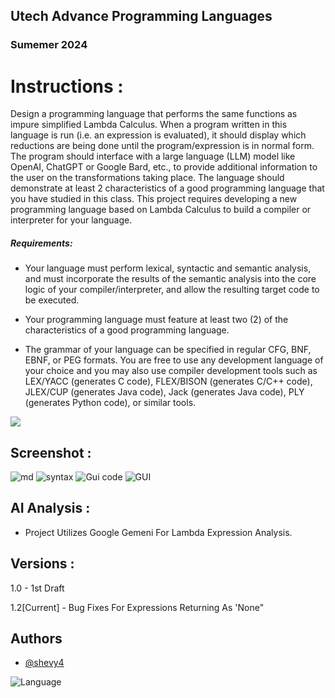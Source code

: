 ## Utech Advance Programming Languages
### Sumemer 2024

# Instructions :

Design a programming language that performs the same functions as impure simplified Lambda Calculus. When a program written in this language is run (i.e. an expression is evaluated), it should display which reductions are being done until the program/expression is in normal form. The program should interface with a large language (LLM) model like OpenAI, ChatGPT or Google Bard, etc., to provide additional information to the user on the transformations taking place. The language should demonstrate at least 2 characteristics of a good programming language that you have studied in this class. This project requires developing a new programming language based on Lambda Calculus to build a compiler or interpreter for your language.

##### Requirements:
- Your language must perform lexical, syntactic and semantic analysis, and must incorporate the results of the semantic analysis into the core logic of your compiler/interpreter, and allow the resulting target code to be executed.

- Your programming language must feature at least two (2) of the characteristics of a
good programming language. 

- The grammar of your language can be specified in regular CFG, BNF, EBNF, or PEG formats. You are free to use any development language of your choice
and you may also use compiler development tools such as LEX/YACC (generates C code), FLEX/BISON (generates C/C++ code), JLEX/CUP (generates Java code), Jack (generates Java code), PLY (generates Python code), or similar tools.


![](https://img.shields.io/badge/Version_Release-1.2-brightgreen)


## Screenshot :

![md](https://github.com/shevy4/APL--Advance-Programming-Languages-/assets/61606455/9e0aeb3a-352d-4534-9dff-c228a357901e)
![syntax](https://github.com/shevy4/APL--Advance-Programming-Languages-/assets/61606455/9b2eb83d-d0df-4ca0-ab21-02e80b675110)
![Gui code](https://github.com/shevy4/APL--Advance-Programming-Languages-/assets/61606455/554b4091-f9f5-4159-831f-8546865aa1ac)
![GUI](https://github.com/shevy4/APL--Advance-Programming-Languages-/assets/61606455/073bd6af-1e35-4fe5-9972-9fe7147d317b)


## AI Analysis :
- Project Utilizes Google Gemeni For Lambda Expression Analysis.

## Versions :
1.0 - 1st Draft 

1.2[Current] - Bug Fixes For Expressions Returning As 'None" 


## Authors

- [@shevy4](https://github.com/shevy4)



![Language](https://img.shields.io/badge/Languages-Python-blue)
